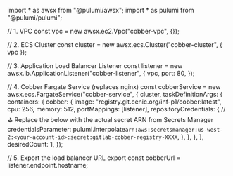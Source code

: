import * as awsx from "@pulumi/awsx";
import * as pulumi from "@pulumi/pulumi";

// 1. VPC
const vpc = new awsx.ec2.Vpc("cobber-vpc", {});

// 2. ECS Cluster
const cluster = new awsx.ecs.Cluster("cobber-cluster", { vpc });

// 3. Application Load Balancer Listener
const listener = new awsx.lb.ApplicationListener("cobber-listener", {
    vpc,
    port: 80,
});

// 4. Cobber Fargate Service (replaces nginx)
const cobberService = new awsx.ecs.FargateService("cobber-service", {
    cluster,
    taskDefinitionArgs: {
        containers: {
            cobber: {
                image: "registry.git.cenic.org/inf-p1/cobber:latest",
                cpu: 256,
                memory: 512,
                portMappings: [listener],
                repositoryCredentials: {
                    // ⛳️ Replace the below with the actual secret ARN from Secrets Manager
                    credentialsParameter: pulumi.interpolate`arn:aws:secretsmanager:us-west-2:<your-account-id>:secret:gitlab-cobber-registry-XXXX`,
                },
            },
        },
    },
    desiredCount: 1,
});

// 5. Export the load balancer URL
export const cobberUrl = listener.endpoint.hostname;
